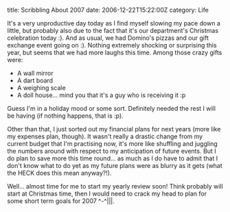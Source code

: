 title: Scribbling About 2007
date: 2006-12-22T15:22:00Z
category: Life

It's a very unproductive day today as I find myself slowing my pace down a little, but probably also due to the fact that it's our department's Christmas celebration today :). And as usual, we had Domino's pizzas and our gift exchange event going on :). Nothing extremely shocking or surprising this year, but seems that we had more laughs this time. Among those crazy gifts were:

- A wall mirror
- A dart board
- A weighing scale
- A doll house… mind you that it's a guy who is receiving it :p

Guess I'm in a holiday mood or some sort. Definitely needed the rest I will be having (if nothing happens, that is :p).

Other than that, I just sorted out my financial plans for next years (more like my expenses plan, though). It wasn't really a drastic change from my current budget that I'm practising now, it's more like shuffling and juggling the numbers around with respect to my anticipation of future events. But I do plan to save more this time round… as much as I do have to admit that I don't know what to do yet as my future plans were as blurry as it gets (what the HECK does this mean anyway?!).

Well… almost time for me to start my yearly review soon! Think probably will start at Christmas time, then I would need to crack my head to plan for some short term goals for 2007 ^-^|||.
